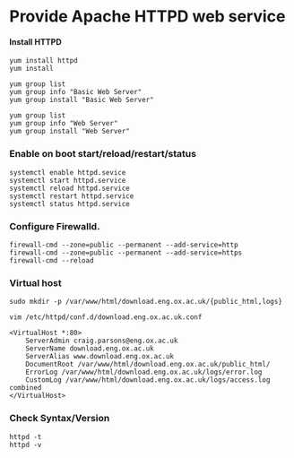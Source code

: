 # Provide Apache HTTPD web service

#### Install HTTPD
```
yum install httpd
yum install  
```
```
yum group list
yum group info "Basic Web Server"
yum group install "Basic Web Server"
```
```
yum group list
yum group info "Web Server"
yum group install "Web Server"
```

### Enable on boot start/reload/restart/status
```
systemctl enable httpd.sevice
systemctl start httpd.service
systemctl reload httpd.service
systemctl restart httpd.service
systemctl status httpd.service
```
### Configure Firewalld.
```
firewall-cmd --zone=public --permanent --add-service=http
firewall-cmd --zone=public --permanent --add-service=https
firewall-cmd --reload
```
### Virtual host
```
sudo mkdir -p /var/www/html/download.eng.ox.ac.uk/{public_html,logs}
```
```
vim /etc/httpd/conf.d/download.eng.ox.ac.uk.conf
```
```
<VirtualHost *:80>
    ServerAdmin craig.parsons@eng.ox.ac.uk
    ServerName download.eng.ox.ac.uk
    ServerAlias www.download.eng.ox.ac.uk
    DocumentRoot /var/www/html/download.eng.ox.ac.uk/public_html/
    ErrorLog /var/www/html/download.eng.ox.ac.uk/logs/error.log
    CustomLog /var/www/html/download.eng.ox.ac.uk/logs/access.log combined
</VirtualHost>
```

### Check Syntax/Version

```
httpd -t
httpd -v
```


